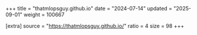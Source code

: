+++
title = "thatmlopsguy.github.io"
date = "2024-07-14"
updated = "2025-09-01"
weight = 100667

[extra]
source = "https://thatmlopsguy.github.io/"
ratio = 4
size = 98
+++
